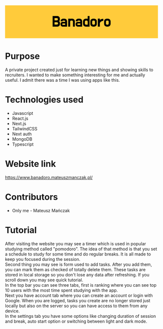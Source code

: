 ![Banadoro banner](public/banner.png)

# Purpose

A private project created just for learning new things and showing skills to recruiters. I wanted to make something interesting for me and actually useful. I admit there was a time I was using apps like this.

# Technologies used

- Javascript
- React.js
- Next.js
- TailwindCSS
- Next auth
- MongoDB
- Typescript

# Website link

<https://www.banadoro.mateuszmanczak.pl/>

# Contributors

- Only me - Mateusz Mańczak

# Tutorial

After visiting the website you may see a timer which is used in popular studying method called "pomodoro". The idea of that method is that you set a schedule to study for some time and do regular breaks. It is all made to keep you focused during the session.  
Second thing you may see is form used to add tasks. After you add them, you can mark them as checked of totally delete them. These tasks are stored in local storage so you don't lose any data after refreshing.
If you scroll down you may see quick tutorial.  
In the top bar you can see three tabs, first is ranking where you can see top 10 users with the most time spent studying with the app.  
Next you have account tab where you can create an account or login with Google. When you are logged, tasks you create are no longer stored just locally but also on the server so you can have access to them from any device.  
In the settings tab you have some options like changing duration of session and break, auto start option or switching between light and dark mode.
